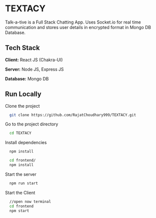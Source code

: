 
# TEXTACY

Talk-a-tive is a Full Stack Chatting App.
Uses Socket.io for real time communication and stores user details in encrypted format in Mongo DB Database.
## Tech Stack

**Client:** React JS (Chakra-UI)

**Server:** Node JS, Express JS

**Database:** Mongo DB
  
## Run Locally

Clone the project

```bash
  git clone https://github.com/RajatChoudhary999/TEXTACY.git
```

Go to the project directory

```bash
  cd TEXTACY
```

Install dependencies

```bash
  npm install
```

```bash
  cd frontend/
  npm install
```

Start the server

```bash
  npm run start
```
Start the Client

```bash
  //open now terminal
  cd frontend
  npm start
```
